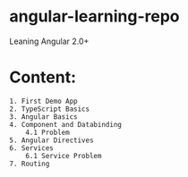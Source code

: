 # angular-learning-repo
Leaning Angular 2.0+

# Content:
    1. First Demo App
    2. TypeScript Basics
    3. Angular Basics
    4. Component and Databinding
        4.1 Problem
    5. Angular Directives
    6. Services
        6.1 Service Problem
    7. Routing
